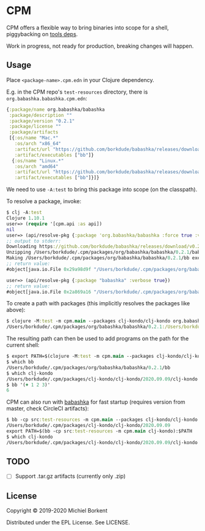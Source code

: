 # CPM

CPM offers a flexible way to bring binaries into scope for a shell,
piggybacking on [tools deps](https://clojure.org/guides/deps_and_cli).

Work in progress, not ready for production, breaking changes will happen.

## Usage

Place `<package-name>.cpm.edn` in your Clojure dependency.

E.g. in the CPM repo's `test-resources` directory, there is `org.babashka.babashka.cpm.edn`:

``` clojure
{:package/name org.babashka/babashka
 :package/description ""
 :package/version "0.2.1"
 :package/license ""
 :package/artifacts
 [{:os/name "Mac.*"
   :os/arch "x86_64"
   :artifact/url "https://github.com/borkdude/babashka/releases/download/v0.2.1/babashka-0.2.1-macos-amd64.zip"
   :artifact/executables ["bb"]}
  {:os/name "Linux.*"
   :os/arch "amd64"
   :artifact/url "https://github.com/borkdude/babashka/releases/download/v0.2.1/babashka-0.2.1-linux-amd64.zip"
   :artifact/executables ["bb"]}]}
```

We need to use `-A:test` to bring this package into scope (on the classpath).

To resolve a package, invoke:

``` clojure
$ clj -A:test
Clojure 1.10.1
user=> (require '[cpm.api :as api])
nil
user=> (api/resolve-pkg {:package 'org.babashka/babashka :force true :verbose true})
;; output to stderr:
Downloading https://github.com/borkdude/babashka/releases/download/v0.2.1/babashka-0.2.1-macos-amd64.zip to /Users/borkdude/.cpm/packages/org/babashka/babashka/0.2.1/babashka-0.2.1-macos-amd64.zip
Unzipping /Users/borkdude/.cpm/packages/org/babashka/babashka/0.2.1/babashka-0.2.1-macos-amd64.zip to /Users/borkdude/.cpm/packages/org/babashka/babashka/0.2.1
Making /Users/borkdude/.cpm/packages/org/babashka/babashka/0.2.1/bb executable.
;; return value:
#object[java.io.File 0x29a98d9f "/Users/borkdude/.cpm/packages/org/babashka/babashka/0.2.1"]

user=> (api/resolve-pkg {:package "babashka" :verbose true})
;; return value:
#object[java.io.File 0x2a869a16 "/Users/borkdude/.cpm/packages/org/babashka/babashka/0.2.1"]
```

To create a path with packages (this implicitly resolves the packages like above):

``` clojure
$ clojure -M:test -m cpm.main --packages clj-kondo/clj-kondo org.babashka/babashka
/Users/borkdude/.cpm/packages/org/babashka/babashka/0.2.1:/Users/borkdude/.cpm/packages/clj-kondo/clj-kondo/2020.09.09
```

The resulting path can then be used to add programs on the path for the current shell:

``` clojure
$ export PATH=$(clojure -M:test -m cpm.main --packages clj-kondo/clj-kondo org.babashka/babashka):$PATH
$ which bb
/Users/borkdude/.cpm/packages/org/babashka/babashka/0.2.1/bb
$ which clj-kondo
/Users/borkdude/.cpm/packages/clj-kondo/clj-kondo/2020.09.09/clj-kondo
$ bb '(+ 1 2 3)'
6
```

CPM can also run with [babashka](https://github.com/borkdude/babashka) for fast startup (requires version from master, check CircleCI artifacts):

``` clojure
$ bb -cp src:test-resources -m cpm.main --packages clj-kondo/clj-kondo
/Users/borkdude/.cpm/packages/clj-kondo/clj-kondo/2020.09.09
export PATH=$(bb -cp src:test-resources -m cpm.main clj-kondo):$PATH
$ which clj-kondo
/Users/borkdude/.cpm/packages/clj-kondo/clj-kondo/2020.09.09/clj-kondo
```

## TODO

- [ ] Support .tar.gz artifacts (currently only .zip)

## License

Copyright © 2019-2020 Michiel Borkent

Distributed under the EPL License. See LICENSE.

